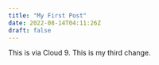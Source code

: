 ```yaml
---
title: "My First Post"
date: 2022-08-14T04:11:26Z
draft: false
---
```


This is via Cloud 9. This is my third change. 